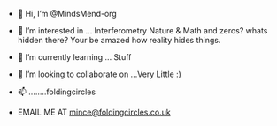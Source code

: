 - 👋 Hi, I’m @MindsMend-org

- 👀 I’m interested in ... Interferometry Nature & Math and zeros? whats hidden there? Your be amazed how reality hides things.

- 🌱 I’m currently learning ... Stuff

- 💞️ I’m looking to collaborate on ...Very Little :)

- 📫 ........foldingcircles

  
  
- EMAIL ME AT mince@foldingcircles.co.uk


<!---
MindsMend-org/MindsMend-org is a ✨ special ✨ repository because its `README.md` (this file) appears on your GitHub profile.
You can click the Preview link to take a look at your changes.
--->
